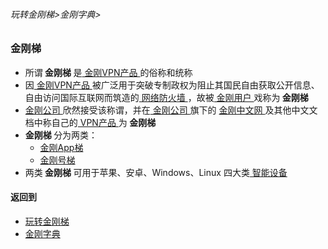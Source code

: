 ###### 玩转金刚梯>金刚字典>

### 金刚梯

- 所谓<strong> 金刚梯 </strong>是[ 金刚VPN产品 ](https://github.com/a2zitpro/web/blob/master/LadderFree/A.md)的俗称和统称
- 因[ 金刚VPN产品 ](https://github.com/a2zitpro/web/blob/master/LadderFree/A.md)被广泛用于突破专制政权为阻止其国民自由获取公开信息、自由访问国际互联网而筑造的[ 网络防火墙 ](https://github.com/a2zitpro/web/blob/master/LadderFree/kkDictionary/FireWall.md)，故被[ 金刚用户 ](https://github.com/a2zitpro/web/blob/master/LadderFree/kkDictionary/KKUser.md)戏称为<strong> 金刚梯 </strong>
- [ 金刚公司 ](https://github.com/a2zitpro/web/blob/master/LadderFree/kkDictionary/atozitpro.md)欣然接受该称谓，并在[ 金刚公司 ](https://github.com/a2zitpro/web/blob/master/LadderFree/kkDictionary/atozitpro.md)旗下的 [ 金刚中文网 ](https://github.com/a2zitpro/web/blob/master/LadderFree/kkDictionary/KKSiteZh.md)及其他中文文档中称自己的[ VPN产品 ]()为<strong> 金刚梯 </strong>
- <strong> 金刚梯 </strong>分为两类：
  - [金刚App梯 ](https://github.com/a2zitpro/web/blob/master/LadderFree/kkDictionary/KKLadderAPP.md)
  - [金刚号梯 ](https://github.com/a2zitpro/web/blob/master/LadderFree/kkDictionary/KKLadderKKID.md)
- 两类<strong> 金刚梯 </strong>可用于苹果、安卓、Windows、Linux 四大类[ 智能设备 ](https://github.com/a2zitpro/web/blob/master/LadderFree/A.md)


#### 返回到
- [玩转金刚梯](https://github.com/a2zitpro/web/blob/master/LadderFree/A.md)
- [金刚字典](https://github.com/a2zitpro/web/blob/master/LadderFree/kkDictionary/KKDictionary.md)
